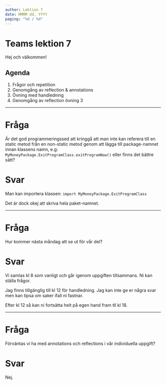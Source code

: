 ```yaml
---
author: Lektion 7
date: MMMM dd, YYYY
paging: "%d / %d"
---
```


# Teams lektion 7

Hej och välkommen!

## Agenda

1. Frågor och repetition
2. Genomgång av reflection & annotations
3. Övning med handledning
4. Genomgång av reflection övning 3

---

# Fråga

Är det god programmeringssed att kringgå att man inte kan referera till en static metod från en non-static metod genom att lägga till package-namnet innan klassens namn, e.g:
`MyMoneyPackage.ExitProgramClass.exitProgramNow()`
eller finns det bättre sätt?

# Svar

Man kan importera klassen:
`import MyMoneyPackage.ExitProgramClass`

Det är dock okej att skriva hela paket-namnet. 

---

# Fråga

Hur kommer nästa måndag att se ut för vår del?

# Svar

Vi samlas kl 8 som vanligt och går igenom uppgiften tillsammans. Ni kan ställa frågor.

Jag finns tillgänglig till kl 12 för handledning. Jag kan inte ge er några svar men kan tipsa om saker ifall ni fastnar.

Efter kl 12 så kan ni fortsätta helt på egen hand fram tll kl 18.

---

# Fråga

Förväntas vi ha med annotations och reflections i vår individuella uppgift?

# Svar

Nej.
